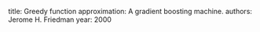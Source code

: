 
title: Greedy function approximation: A gradient boosting machine.
authors: Jerome H. Friedman
year: 2000


